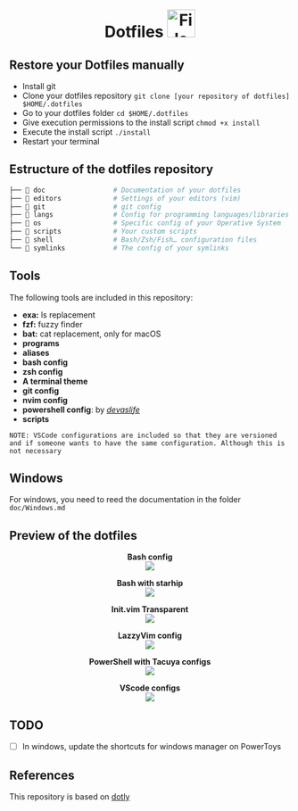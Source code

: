 <h1 align="center">
  Dotfiles 
  <img src="https://blog.zachinachshon.com/assets/images/localdev/dotfiles/dotfiles-blog-220x230.png" alt="File" width="50" height="50"
</h1>

## Restore your Dotfiles manually

- Install git
- Clone your dotfiles repository `git clone [your repository of dotfiles] $HOME/.dotfiles`
- Go to your dotfiles folder `cd $HOME/.dotfiles`
- Give execution permissions to the install script `chmod +x install`
- Execute the install script `./install`
- Restart your terminal

## Estructure of the dotfiles repository

```bash
├── 📁 doc                 # Documentation of your dotfiles
├── 📁 editors             # Settings of your editors (vim)
├── 📁 git                 # git config
├── 📁 langs               # Config for programming languages/libraries
├── 📁 os                  # Specific config of your Operative System
├── 📁 scripts             # Your custom scripts
├── 📁 shell               # Bash/Zsh/Fish… configuration files
└── 📁 symlinks            # The config of your symlinks
```

## Tools

The following tools are included in this repository:

- **exa:** ls replacement
- **fzf:** fuzzy finder
- **bat:** cat replacement, only for macOS
- **programs**
- **aliases**
- **bash config**
- **zsh config**
- **A terminal theme**
- **git config**
- **nvim config**
- **powershell config**: by _[devaslife](https://github.com/craftzdog)_
- **scripts**

`NOTE: VSCode configurations are included so that they are versioned and if someone wants to have the same configuration. Although this is not necessary `

## Windows

For windows, you need to reed the documentation in the folder `doc/Windows.md`

## Preview of the dotfiles

<p align="center">
  <b>Bash config</b><br>
  <img src="https://i.ibb.co/pXMLKZT/Screenshot-2023-02-12-at-15-14-29.png">
</p>

<p align="center">
  <b>Bash with starhip</b><br>
  <img src="https://i.ibb.co/RbbFQS4/Screenshot-2024-01-11-at-12-40-44-PM.png">
</p>

<p align="center">
  <b>Init.vim Transparent</b><br>
  <img src="https://i.ibb.co/df3YpSB/ejem1.png">
</p>

<p align="center">
  <b>LazzyVim config</b><br>
  <img src="https://i.ibb.co/XCsrZFN/Screenshot-2024-01-11-at-12-42-49-PM.png">
</p>

<p align="center">
  <b>PowerShell with Tacuya configs</b><br>
  <img src="https://i.ibb.co/Jzr0387/img1.png">
</p>

<p align="center">
  <b>VScode configs</b><br>
  <img src="https://i.ibb.co/Lx7QZTg/Screenshot-2024-01-11-at-12-48-18-PM.png">
</p>

## TODO

- [ ] In windows, update the shortcuts for windows manager on PowerToys

## References

This repository is based on [dotly](https://github.com/CodelyTV/dotly/)
